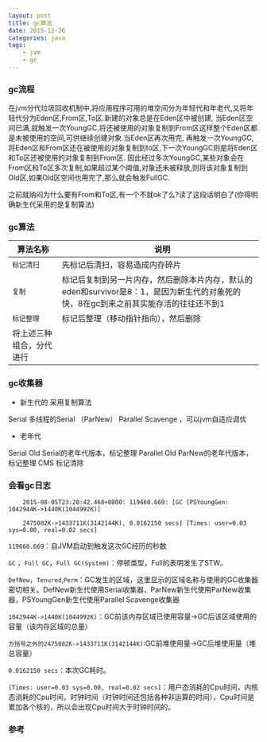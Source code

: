 ```yaml
---
layout: post
title: gc算法
date: 2015-12-26
categories: java
tags:
    - jvm
    - gc
---
```


### gc流程

在jvm分代垃圾回收机制中,将应用程序可用的堆空间分为年轻代和年老代,又将年轻代分为Eden区,From区,To区.新建的对象总是在Eden区中被创建,
当Eden区空间已满,就触发一次YoungGC,将还被使用的对象复制到From区这样整个Eden区都是未被使用的空间,可供继续创建对象.当Eden区再次用完,
再触发一次YoungGC,将Eden区和From区还在被使用的对象复制到to区,下一次YoungGC则是将Eden区和To区还被使用的对象复制到From区.
因此经过多次YoungGC,某些对象会在From区和To区多次复制,如果超过某个阈值,对象还未被释放,则将该对象复制到Old区,如果Old区空间也用完了,那么就会触发FullGC.

之前就纳闷为什么要有From和To区,有一个不就ok了么?读了这段话明白了(你得明确新生代采用的是复制算法)

### gc算法

|算法名称|　说明|
|--|--|
|`标记清扫` |先标记后清扫，容易造成内存碎片|
|`复制` |标记后复制到另一片内存，然后删除本片内存，默认的eden和survivor是8：1，是因为新生代的对象死的快，8在gc到来之前其实能存活的往往还不到1|
|`标记整理`|标记后整理（移动指针指向），然后删除|
|将上述三种组合，分代进行||

### gc收集器

*  新生代的 采用复制算法

Serial
多线程的Serial （ParNew）
Parallel  Scavenge ，可以jvm自适应调优

*  老年代

Serial Old   Serial的老年代版本，标记整理
Parallel Old  ParNew的老年代版本，标记整理
CMS 标记清除

### 会看gc日志

        2015-08-05T23:28:42.468+0800: 119660.669: [GC [PSYoungGen: 1042944K->1440K(1044992K)]

        2475082K->1433711K(3142144K), 0.0162150 secs] [Times: user=0.03 sys=0.00, real=0.02 secs]

`119660.669`：自JVM启动到触发这次GC经历的秒数

`GC` ，`Full GC`，`Full GC(System)`：停顿类型，Full的表明发生了STW。

`DefNew`，`Tenured`,`Perm`：GC发生的区域，这里显示的区域名称与使用的GC收集器密切相关。DefNew新生代使用Serial收集器，ParNew新生代使用ParNew收集器，PSYoungGen新生代使用Parallel Scavenge收集器

`1042944K->1440K(1044992K)`：GC前该内存区域已使用容量->GC后该区域使用的容量（该内存区域的总量）

`方括号之外的2475082K->1433711K(3142144K)`:GC前堆使用量->GC后堆使用量（堆总容量）

`0.0162150 secs`：本次GC耗时。

`[Times: user=0.03 sys=0.00, real=0.02 secs]`：用户态消耗的Cpu时间，内核态消耗的Cpu时间，时钟时间（时钟时间还包括各种非运算的时间），Cpu时间是累加各个核的，所以会出现Cpu时间大于时钟时间的。

### 参考
